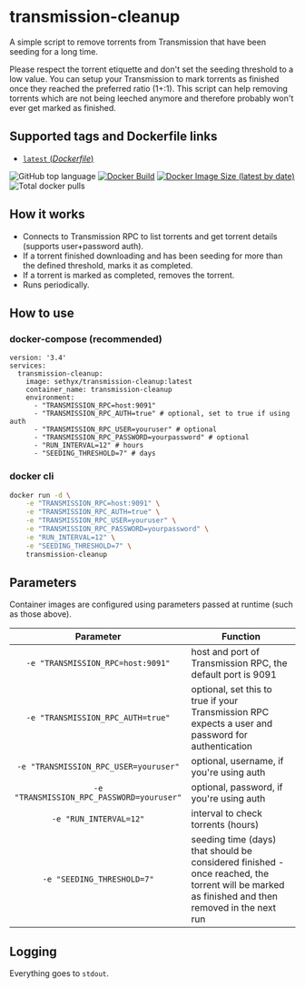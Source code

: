 # transmission-cleanup

A simple script to remove torrents from Transmission that have been seeding for a long time.

Please respect the torrent etiquette and don't set the seeding threshold to a low value. You can setup your Transmission to mark torrents as finished once they reached the preferred ratio (1+:1). This script can help removing torrents which are not being leeched anymore and therefore probably won't ever get marked as finished.

## Supported tags and Dockerfile links

-	[`latest` (*Dockerfile*)](https://github.com/sethyx/transmission-cleanup/blob/main/Dockerfile)

![GitHub top language](https://img.shields.io/github/languages/top/sethyx/transmission-cleanup)
[![Docker Build](https://img.shields.io/docker/cloud/build/sethyx/transmission-cleanup.svg)](https://hub.docker.com/repository/docker/sethyx/transmission-cleanup)
[![Docker Image Size (latest by date)](https://img.shields.io/docker/image-size/sethyx/transmission-cleanup)](https://hub.docker.com/repository/docker/sethyx/transmission-cleanup)
![](https://img.shields.io/docker/pulls/sethyx/transmission-cleanup "Total docker pulls")

## How it works

- Connects to Transmission RPC to list torrents and get torrent details (supports user+password auth).
- If a torrent finished downloading and has been seeding for more than the defined threshold, marks it as completed.
- If a torrent is marked as completed, removes the torrent.
- Runs periodically.

## How to use

### docker-compose (recommended)

```
version: '3.4'
services:
  transmission-cleanup:
    image: sethyx/transmission-cleanup:latest
    container_name: transmission-cleanup
    environment:
      - "TRANSMISSION_RPC=host:9091"
      - "TRANSMISSION_RPC_AUTH=true" # optional, set to true if using auth
      - "TRANSMISSION_RPC_USER=youruser" # optional
      - "TRANSMISSION_RPC_PASSWORD=yourpassword" # optional
      - "RUN_INTERVAL=12" # hours
      - "SEEDING_THRESHOLD=7" # days
```

### docker cli

```bash
docker run -d \
    -e "TRANSMISSION_RPC=host:9091" \
    -e "TRANSMISSION_RPC_AUTH=true" \
    -e "TRANSMISSION_RPC_USER=youruser" \
    -e "TRANSMISSION_RPC_PASSWORD=yourpassword" \
    -e "RUN_INTERVAL=12" \
    -e "SEEDING_THRESHOLD=7" \
    transmission-cleanup
```

## Parameters

Container images are configured using parameters passed at runtime (such as those above).

| Parameter | Function |
| :----: | --- |
| `-e "TRANSMISSION_RPC=host:9091"` | host and port of Transmission RPC, the default port is 9091 |
| `-e "TRANSMISSION_RPC_AUTH=true"` | optional, set this to true if your Transmission RPC expects a user and password for authentication |
| `-e "TRANSMISSION_RPC_USER=youruser"` | optional, username, if you're using auth |
| `-e "TRANSMISSION_RPC_PASSWORD=youruser"` | optional, password, if you're using auth |
| `-e "RUN_INTERVAL=12"` | interval to check torrents (hours) |
| `-e "SEEDING_THRESHOLD=7"` | seeding time (days) that should be considered finished - once reached, the torrent will be marked as finished and then removed in the next run |


## Logging

Everything goes to `stdout`.

